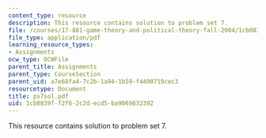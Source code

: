 ```yaml
---
content_type: resource
description: This resource contains solution to problem set 7.
file: /courses/17-881-game-theory-and-political-theory-fall-2004/1cb0839ff2f62c2decd5ba9069832392_ps7sol.pdf
file_type: application/pdf
learning_resource_types:
- Assignments
ocw_type: OCWFile
parent_title: Assignments
parent_type: CourseSection
parent_uid: a7e68fa4-7c2b-1a94-1b59-f4490719cec3
resourcetype: Document
title: ps7sol.pdf
uid: 1cb0839f-f2f6-2c2d-ecd5-ba9069832392
---
```

This resource contains solution to problem set 7.

